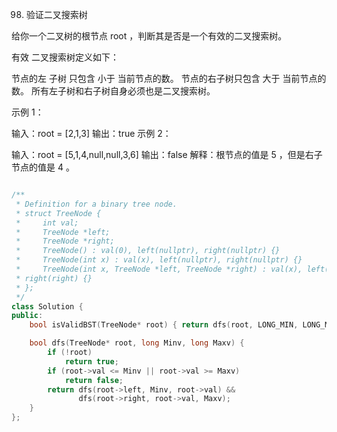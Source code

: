 98. 验证二叉搜索树

给你一个二叉树的根节点 root ，判断其是否是一个有效的二叉搜索树。

有效 二叉搜索树定义如下：

节点的左
子树
只包含 小于 当前节点的数。
节点的右子树只包含 大于 当前节点的数。
所有左子树和右子树自身必须也是二叉搜索树。
 

示例 1：


输入：root = [2,1,3]
输出：true
示例 2：


输入：root = [5,1,4,null,null,3,6]
输出：false
解释：根节点的值是 5 ，但是右子节点的值是 4 。



```cpp

/**
 * Definition for a binary tree node.
 * struct TreeNode {
 *     int val;
 *     TreeNode *left;
 *     TreeNode *right;
 *     TreeNode() : val(0), left(nullptr), right(nullptr) {}
 *     TreeNode(int x) : val(x), left(nullptr), right(nullptr) {}
 *     TreeNode(int x, TreeNode *left, TreeNode *right) : val(x), left(left),
 * right(right) {}
 * };
 */
class Solution {
public:
    bool isValidBST(TreeNode* root) { return dfs(root, LONG_MIN, LONG_MAX); }

    bool dfs(TreeNode* root, long Minv, long Maxv) {
        if (!root)
            return true;
        if (root->val <= Minv || root->val >= Maxv)
            return false;
        return dfs(root->left, Minv, root->val) &&
               dfs(root->right, root->val, Maxv);
    }
};

```